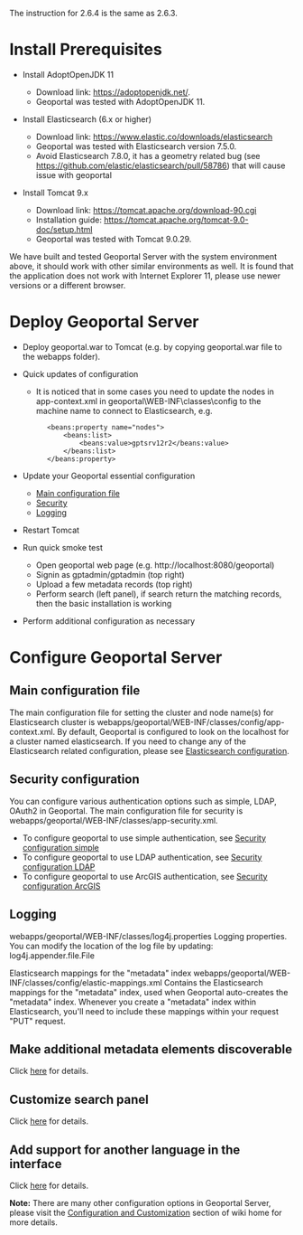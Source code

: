 
The instruction for 2.6.4 is the same as 2.6.3.

# Install Prerequisites

- Install AdoptOpenJDK 11
  - Download link: https://adoptopenjdk.net/.
  - Geoportal was tested with AdoptOpenJDK 11.
  
- Install Elasticsearch (6.x or higher)
  - Download link: https://www.elastic.co/downloads/elasticsearch
  - Geoportal was tested with Elasticsearch version 7.5.0.
  - Avoid Elasticsearch 7.8.0, it has a geometry related bug (see https://github.com/elastic/elasticsearch/pull/58786) that will cause issue with geoportal
  
- Install Tomcat 9.x
  - Download link: https://tomcat.apache.org/download-90.cgi
  - Installation guide: https://tomcat.apache.org/tomcat-9.0-doc/setup.html
  - Geoportal was tested with Tomcat 9.0.29.

We have built and tested Geoportal Server with the system environment above, it should work with other similar environments as well. It is found that the application does not work with Internet Explorer 11, please use newer versions or a different browser.

# Deploy Geoportal Server

- Deploy geoportal.war to Tomcat (e.g. by copying geoportal.war file to the webapps folder).
- Quick updates of configuration 
  - It is noticed that in some cases you need to update the nodes in app-context.xml in geoportal\WEB-INF\classes\config to the machine name to connect to Elasticsearch, e.g.
   
  ```
  		<beans:property name="nodes">
			<beans:list>
				<beans:value>gptsrv12r2</beans:value>
			</beans:list>
		</beans:property>
  ```

- Update your Geoportal essential configuration
  - [Main configuration file](#main-configuration-file)
  - [Security](#security-configuration)
  - [Logging](#logging)
- Restart Tomcat
- Run quick smoke test
  - Open geoportal web page (e.g. http://localhost:8080/geoportal)
  - Signin as gptadmin/gptadmin (top right)
  - Upload a few metadata records (top right)
  - Perform search (left panel), if search return the matching records, then the basic installation is working
- Perform additional configuration as necessary

# Configure Geoportal Server

## Main configuration file

The main configuration file for setting the cluster and node name(s) for Elasticsearch cluster is webapps/geoportal/WEB-INF/classes/config/app-context.xml. By default, Geoportal is configured to look on the localhost for a cluster named elasticsearch. If you need to change any of the Elasticsearch related configuration, please see [Elasticsearch configuration](https://github.com/Esri/geoportal-server-catalog/wiki/Elasticsearch-configuration).

## Security configuration
You can configure various authentication options such as simple, LDAP, OAuth2 in Geoportal. The main configuration file for security is  webapps/geoportal/WEB-INF/classes/app-security.xml.
 * To configure geoportal to use simple authentication, see [Security configuration simple](https://github.com/Esri/geoportal-server-catalog/wiki/Security-configuration-Simple)
 * To configure geoportal to use LDAP authentication, see [Security configuration LDAP](https://github.com/Esri/geoportal-server-catalog/wiki/Security-configuration-LDAP)
 * To configure geoportal to use ArcGIS authentication, see [Security configuration ArcGIS](https://github.com/Esri/geoportal-server-catalog/wiki/Security-configuration-ArcGIS)
 
## Logging
webapps/geoportal/WEB-INF/classes/log4j.properties
Logging properties. You can modify the location of the log file by updating:
log4j.appender.file.File

Elasticsearch mappings for the "metadata" index
webapps/geoportal/WEB-INF/classes/config/elastic-mappings.xml
Contains the Elasticsearch mappings for the "metadata" index, used 
when Geoportal auto-creates the "metadata" index.
Whenever you create a "metadata" index within Elasticsearch, you'll 
need to include these mappings within your request "PUT" request.

## Make additional metadata elements discoverable
Click [here](https://github.com/Esri/geoportal-server-catalog/wiki/Mapping-XML-element-to-Elasticsearch-field) for details.

## Customize search panel
Click [here](https://github.com/Esri/geoportal-server-catalog/wiki/Customize-search-panel) for details.

## Add support for another language in the interface 
Click [here](https://github.com/Esri/geoportal-server-catalog/wiki/Localization) for details.

**Note:** 
There are many other configuration options in Geoportal Server, please visit the [Configuration and Customization](https://github.com/Esri/geoportal-server-catalog/wiki) section of wiki home for more details.
